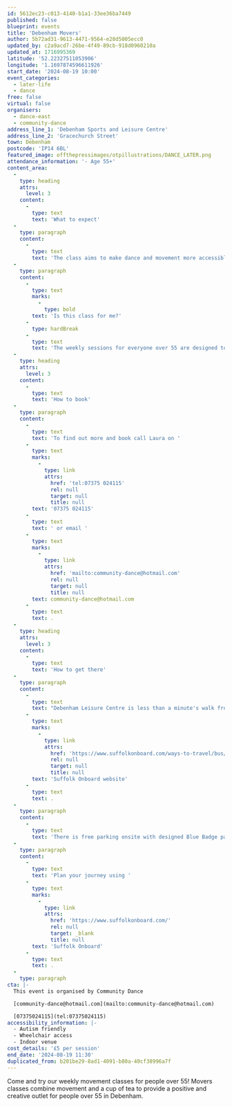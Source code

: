 ```yaml
---
id: 5612ec23-c013-4140-b1a1-33ee36ba7449
published: false
blueprint: events
title: 'Debenham Movers'
author: 5b72ad31-9613-4471-9564-e28d5005ecc0
updated_by: c2a9acd7-26be-4f49-89cb-918d0960210a
updated_at: 1716995369
latitude: '52.22327511053906'
longitude: '1.1697874596611926'
start_date: '2024-08-19 10:00'
event_categories:
  - later-life
  - dance
free: false
virtual: false
organisers:
  - dance-east
  - community-dance
address_line_1: 'Debenham Sports and Leisure Centre'
address_line_2: 'Gracechurch Street'
town: Debenham
postcode: 'IP14 6BL'
featured_image: offthepressimages/otpillustrations/DANCE_LATER.png
attendance_information: '- Age 55+'
content_area:
  -
    type: heading
    attrs:
      level: 3
    content:
      -
        type: text
        text: 'What to expect'
  -
    type: paragraph
    content:
      -
        type: text
        text: 'The class aims to make dance and movement more accessible by pairing the activity with the chance to meet new people in a friendly and relaxed environment. Led by a team of professional dance artists, the Movers classes gives people the opportunity to socialise and get moving in a fun and relaxed environment.'
  -
    type: paragraph
    content:
      -
        type: text
        marks:
          -
            type: bold
        text: 'Is this class for me?'
      -
        type: hardBreak
      -
        type: text
        text: 'The weekly sessions for everyone over 55 are designed to boost mental and physical health and include a chance to socialise and connect with others, but most importantly to have fun. Sessions will be led by an experienced dance artist and are suitable for all levels of mobility. No dance experience is necessary.'
  -
    type: heading
    attrs:
      level: 3
    content:
      -
        type: text
        text: 'How to book'
  -
    type: paragraph
    content:
      -
        type: text
        text: 'To find out more and book call Laura on '
      -
        type: text
        marks:
          -
            type: link
            attrs:
              href: 'tel:07375 024115'
              rel: null
              target: null
              title: null
        text: '07375 024115'
      -
        type: text
        text: ' or email '
      -
        type: text
        marks:
          -
            type: link
            attrs:
              href: 'mailto:community-dance@hotmail.com'
              rel: null
              target: null
              title: null
        text: community-dance@hotmail.com
      -
        type: text
        text: .
  -
    type: heading
    attrs:
      level: 3
    content:
      -
        type: text
        text: 'How to get there'
  -
    type: paragraph
    content:
      -
        type: text
        text: "Debenham Leisure Centre is less than a minute's walk from the nearest bus stop, and you can find up-to-date times on the "
      -
        type: text
        marks:
          -
            type: link
            attrs:
              href: 'https://www.suffolkonboard.com/ways-to-travel/bus/bus-timetable-updates/'
              rel: null
              target: null
              title: null
        text: 'Suffolk Onboard website'
      -
        type: text
        text: .
  -
    type: paragraph
    content:
      -
        type: text
        text: 'There is free parking onsite with designed Blue Badge parking spaces.'
  -
    type: paragraph
    content:
      -
        type: text
        text: 'Plan your journey using '
      -
        type: text
        marks:
          -
            type: link
            attrs:
              href: 'https://www.suffolkonboard.com/'
              rel: null
              target: _blank
              title: null
        text: 'Suffolk Onboard'
      -
        type: text
        text: .
  -
    type: paragraph
cta: |-
  This event is organised by Community Dance

  [community-dance@hotmail.com](mailto:community-dance@hotmail.com)

  [07375024115](tel:07375024115)
accessibility_information: |-
  - Autism friendly
  - Wheelchair access
  - Indoor venue
cost_details: '£5 per session'
end_date: '2024-08-19 11:30'
duplicated_from: b201be29-8ad1-4091-b80a-40cf38996a7f
---
```

Come and try our weekly movement classes for people over 55! Movers classes combine movement and a cup of tea to provide a positive and creative outlet for people over 55 in Debenham.